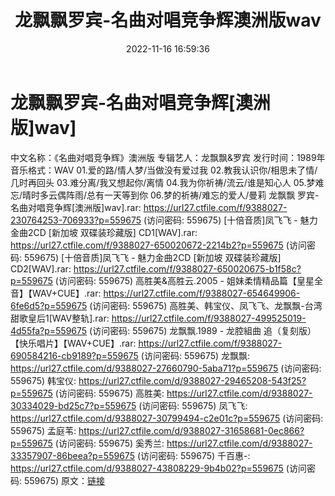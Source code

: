 ﻿---
title: 龙飘飘罗宾-名曲对唱竞争辉澳洲版wav
date: 2022-11-16 16:59:36
categories: WAV车载音乐、镜像
tags: 华语中文
---
# 龙飘飘罗宾-名曲对唱竞争辉[澳洲版]wav]

中文名称：《名曲对唱竞争辉》澳洲版
专辑艺人：龙飘飘&罗宾
发行时间：1989年
音乐格式：WAV
01.爱的路/情人梦/当做没有爱过我
02.教我认识你/相思未了情/几时再回头
03.难分离/我又想起你/离情
04.我为你祈祷/流云/谁是知心人
05.梦难忘/晴时多云偶阵雨/总有一天等到你
06.梦的祈祷/难忘的爱人/曼莉
龙飘飘 罗宾-名曲对唱竞争辉[澳洲版]wav].rar: https://url27.ctfile.com/f/9388027-230764253-706933?p=559675
(访问密码: 559675)
[十倍音质]凤飞飞 - 魅力金曲2CD [新加坡 双碟装珍藏版] CD1[WAV].rar: https://url27.ctfile.com/f/9388027-650020672-2214b2?p=559675
(访问密码: 559675)
[十倍音质]凤飞飞 - 魅力金曲2CD [新加坡 双碟装珍藏版] CD2[WAV].rar: https://url27.ctfile.com/f/9388027-650020675-b1f58c?p=559675
(访问密码: 559675)
高胜美&高胜云.2005 - 姐妹柔情精品篇【皇星全音】【WAV+CUE】.rar: https://url27.ctfile.com/f/9388027-654649906-6fe6d5?p=559675
(访问密码: 559675)
高胜美、韩宝仪、凤飞飞、龙飘飘-台湾甜歌皇后1[WAV整轨].rar: https://url27.ctfile.com/f/9388027-499525019-4d55fa?p=559675
(访问密码: 559675)
龙飘飘.1989 - 龙腔組曲 追（复刻版）【快乐唱片】【WAV+CUE】.rar: https://url27.ctfile.com/f/9388027-690584216-cb9189?p=559675
(访问密码: 559675)
龙飘飘: https://url27.ctfile.com/d/9388027-27660790-5aba71?p=559675
(访问密码: 559675)
韩宝仪: https://url27.ctfile.com/d/9388027-29465208-543f25?p=559675
(访问密码: 559675)
高胜美: https://url27.ctfile.com/d/9388027-30334029-bd25c7?p=559675
(访问密码: 559675)
凤飞飞: https://url27.ctfile.com/d/9388027-30799494-c2e01c?p=559675
(访问密码: 559675)
孟庭苇: https://url27.ctfile.com/d/9388027-31658681-0ec866?p=559675
(访问密码: 559675)
奚秀兰: https://url27.ctfile.com/d/9388027-33357907-86beea?p=559675
(访问密码: 559675)
千百惠-: https://url27.ctfile.com/d/9388027-43808229-9b4b02?p=559675
(访问密码: 559675)
原文：[链接](https://blog.sina.com.cn/s/blog_1647c7e760103109n.html)